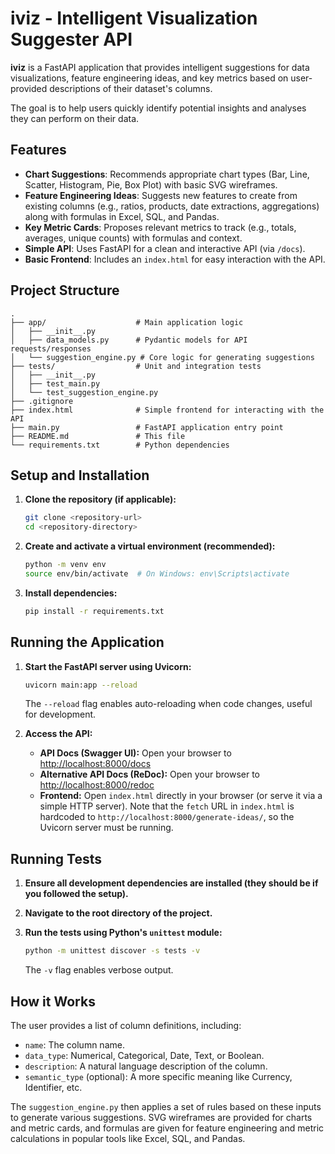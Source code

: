 # iviz - Intelligent Visualization Suggester API

**iviz** is a FastAPI application that provides intelligent suggestions for data visualizations, feature engineering ideas, and key metrics based on user-provided descriptions of their dataset's columns.

The goal is to help users quickly identify potential insights and analyses they can perform on their data.

## Features

*   **Chart Suggestions**: Recommends appropriate chart types (Bar, Line, Scatter, Histogram, Pie, Box Plot) with basic SVG wireframes.
*   **Feature Engineering Ideas**: Suggests new features to create from existing columns (e.g., ratios, products, date extractions, aggregations) along with formulas in Excel, SQL, and Pandas.
*   **Key Metric Cards**: Proposes relevant metrics to track (e.g., totals, averages, unique counts) with formulas and context.
*   **Simple API**: Uses FastAPI for a clean and interactive API (via `/docs`).
*   **Basic Frontend**: Includes an `index.html` for easy interaction with the API.

## Project Structure

```
.
├── app/                    # Main application logic
│   ├── __init__.py
│   ├── data_models.py      # Pydantic models for API requests/responses
│   └── suggestion_engine.py # Core logic for generating suggestions
├── tests/                  # Unit and integration tests
│   ├── __init__.py
│   ├── test_main.py
│   └── test_suggestion_engine.py
├── .gitignore
├── index.html              # Simple frontend for interacting with the API
├── main.py                 # FastAPI application entry point
├── README.md               # This file
└── requirements.txt        # Python dependencies
```

## Setup and Installation

1.  **Clone the repository (if applicable):**
    ```bash
    git clone <repository-url>
    cd <repository-directory>
    ```

2.  **Create and activate a virtual environment (recommended):**
    ```bash
    python -m venv env
    source env/bin/activate  # On Windows: env\Scripts\activate
    ```

3.  **Install dependencies:**
    ```bash
    pip install -r requirements.txt
    ```

## Running the Application

1.  **Start the FastAPI server using Uvicorn:**
    ```bash
    uvicorn main:app --reload
    ```
    The `--reload` flag enables auto-reloading when code changes, useful for development.

2.  **Access the API:**
    *   **API Docs (Swagger UI):** Open your browser to [http://localhost:8000/docs](http://localhost:8000/docs)
    *   **Alternative API Docs (ReDoc):** Open your browser to [http://localhost:8000/redoc](http://localhost:8000/redoc)
    *   **Frontend:** Open `index.html` directly in your browser (or serve it via a simple HTTP server). Note that the `fetch` URL in `index.html` is hardcoded to `http://localhost:8000/generate-ideas/`, so the Uvicorn server must be running.

## Running Tests

1.  **Ensure all development dependencies are installed (they should be if you followed the setup).**

2.  **Navigate to the root directory of the project.**

3.  **Run the tests using Python's `unittest` module:**
    ```bash
    python -m unittest discover -s tests -v
    ```
    The `-v` flag enables verbose output.

## How it Works

The user provides a list of column definitions, including:
*   `name`: The column name.
*   `data_type`: Numerical, Categorical, Date, Text, or Boolean.
*   `description`: A natural language description of the column.
*   `semantic_type` (optional): A more specific meaning like Currency, Identifier, etc.

The `suggestion_engine.py` then applies a set of rules based on these inputs to generate various suggestions. SVG wireframes are provided for charts and metric cards, and formulas are given for feature engineering and metric calculations in popular tools like Excel, SQL, and Pandas.
```
